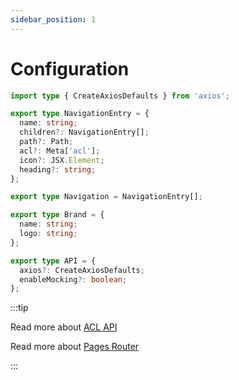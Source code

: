 ```yaml
---
sidebar_position: 1
---
```


# Configuration

```ts
import type { CreateAxiosDefaults } from 'axios';

export type NavigationEntry = {
  name: string;
  children?: NavigationEntry[];
  path?: Path;
  acl?: Meta['acl'];
  icon?: JSX.Element;
  heading?: string;
};

export type Navigation = NavigationEntry[];

export type Brand = {
  name: string;
  logo: string;
};

export type API = {
  axios?: CreateAxiosDefaults;
  enableMocking?: boolean;
};
```

:::tip

Read more about [ACL API](./plugins/acl)

Read more about [Pages Router](/docs/usage/pages)

:::